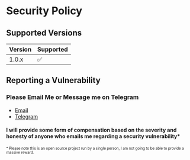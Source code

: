 # Security Policy

## Supported Versions

| Version | Supported          |
| ------- | ------------------ |
| 1.0.x   | :white_check_mark: |

## Reporting a Vulnerability

### Please Email Me or Message me on Telegram

- [Email]
- [Telegram]

#### I will provide some form of compensation based on the severity and honesty of anyone who emails me regarding a security vulnerability*

<sub><sup>* Please note this is an open source project run by a single person, I am not going to be able to provide a massive reward.</sup></sub>

<!-- Links -->
[TELEGRAM]: https://t.me/MessageGreg
[EMAIL]: mailto:greg@goodwin.id
